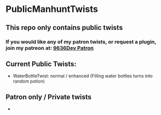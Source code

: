# PublicManhuntTwists

## This repo only contains public twists
### If you would like any of my patron twists, or request a plugin, join my patreon at: [9636Dev Patron](https://www.patreon.com/9636Dev)

## Current Public Twists:

- WaterBottleTwist: normal / enhanced (Filling water bottles turns into random potion)

## Patron only / Private twists

- 
